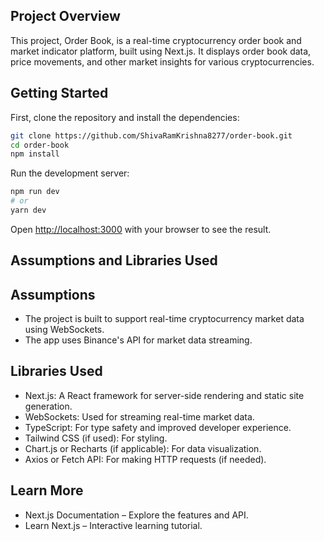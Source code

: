 ## Project Overview

This project, Order Book, is a real-time cryptocurrency order book and market indicator platform, built using Next.js. It displays order book data, price movements, and other market insights for various cryptocurrencies.

## Getting Started

First, clone the repository and install the dependencies:

```bash
git clone https://github.com/ShivaRamKrishna8277/order-book.git
cd order-book
npm install
```

Run the development server:

```bash
npm run dev
# or
yarn dev
```

Open [http://localhost:3000](http://localhost:3000) with your browser to see the result.

## Assumptions and Libraries Used

## Assumptions

- The project is built to support real-time cryptocurrency market data using WebSockets.
- The app uses Binance's API for market data streaming.

## Libraries Used

- Next.js: A React framework for server-side rendering and static site generation.
- WebSockets: Used for streaming real-time market data.
- TypeScript: For type safety and improved developer experience.
- Tailwind CSS (if used): For styling.
- Chart.js or Recharts (if applicable): For data visualization.
- Axios or Fetch API: For making HTTP requests (if needed).

## Learn More

- Next.js Documentation – Explore the features and API.
- Learn Next.js – Interactive learning tutorial.
